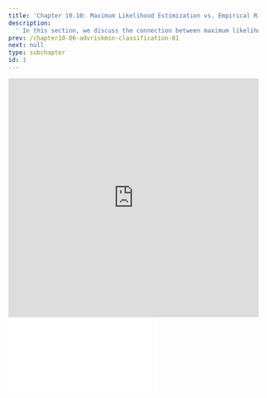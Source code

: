 ```yaml
---
title: 'Chapter 10.10: Maximum Likelihood Estimization vs. Empirical Risk Minimization I'
description:
  ' In this section, we discuss the connection between maximum likelihood estimation and risk minimization. We discuss the correspondence between a Gaussian error distribution and L2 loss. '
prev: /chapter10-06-advriskmin-classification-01
next: null
type: subchapter
id: 1
---
```



<!-- Hier jetzt die neuen Links einpflegen -->


<exercise id="1" title="Video Lecture">
<iframe width="100%" height="480" src="https://www.youtube.com/embed/yDkhumvtqgs" frameborder="0" allow="accelerometer; autoplay; encrypted-media; gyroscope; picture-in-picture" allowfullscreen></iframe>
</exercise>



<exercise id="2" title="Slides">
<object data="pdfs/10/slides-advriskmin-max-likelihood-l2.pdf" type="application/pdf" style="width:100%;height:480px">
    <embed src="pdfs/10/slides-advriskmin-max-likelihood-l2.pdf" type="application/pdf" />
</object>
</exercise>

